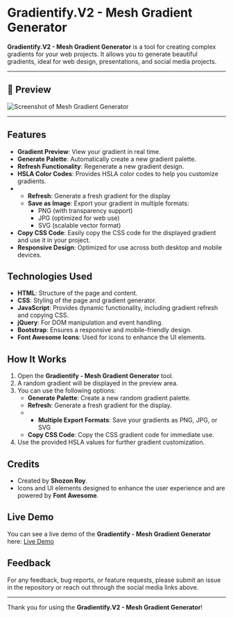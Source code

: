 # Gradientify.V2 - Mesh Gradient Generator

**Gradientify.V2 - Mesh Gradient Generator** is a tool for creating complex gradients for your web projects. It allows you to generate beautiful gradients, ideal for web design, presentations, and social media projects.

---
## 🎨 Preview

![Screenshot of Mesh Gradient Generator ](#)


---
## Features

- **Gradient Preview**: View your gradient in real time.
- **Generate Palette**: Automatically create a new gradient palette.
- **Refresh Functionality**: Regenerate a new gradient design.
- **HSLA Color Codes**: Provides HSLA color codes to help you customize gradients.
- - **Refresh**: Generate a fresh gradient for the display
   - **Save as Image**: Export your gradient in multiple formats:
     - PNG (with transparency support)
     - JPG (optimized for web use)
     - SVG (scalable vector format)
- **Copy CSS Code**: Easily copy the CSS code for the displayed gradient and use it in your project.
- **Responsive Design**: Optimized for use across both desktop and mobile devices.

## Technologies Used

- **HTML**: Structure of the page and content.
- **CSS**: Styling of the page and gradient generator.
- **JavaScript**: Provides dynamic functionality, including gradient refresh and copying CSS.
- **jQuery**: For DOM manipulation and event handling.
- **Bootstrap**: Ensures a responsive and mobile-friendly design.
- **Font Awesome Icons**: Used for icons to enhance the UI elements.

## How It Works

1. Open the **Gradientify - Mesh Gradient Generator** tool.
2. A random gradient will be displayed in the preview area.
3. You can use the following options:
   - **Generate Palette**: Create a new random gradient palette.
   - **Refresh**: Generate a fresh gradient for the display.
   - - **Multiple Export Formats**: Save your gradients as PNG, JPG, or SVG
   - **Copy CSS Code**: Copy the CSS gradient code for immediate use.
4. Use the provided HSLA values for further gradient customization.

## Credits

- Created by **Shozon Roy**.
- Icons and UI elements designed to enhance the user experience and are powered by **Font Awesome**.

## Live Demo
You can see a live demo of the **Gradientify - Mesh Gradient Generator** here:
[Live Demo](https://gradientify-one.vercel.app/)

## Feedback

For any feedback, bug reports, or feature requests, please submit an issue in the repository or reach out through the social media links above.

---

Thank you for using the **Gradientify.V2 - Mesh Gradient Generator**!
